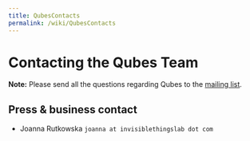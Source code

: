 ```yaml
---
title: QubesContacts
permalink: /wiki/QubesContacts
---
```


Contacting the Qubes Team
=========================

**Note:** Please send all the questions regarding Qubes to the [mailing list](/wiki/QubesLists).

Press & business contact
------------------------

-   Joanna Rutkowska `joanna at invisiblethingslab dot com`

